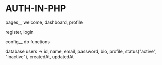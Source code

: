 # AUTH-IN-PHP

pages__
welcome,
dashboard,
profile

register,
login

config__
db
functions

database
users -> id, name, email, password, bio, profile, status("active", "inactive"), createdAt, updatedAt
